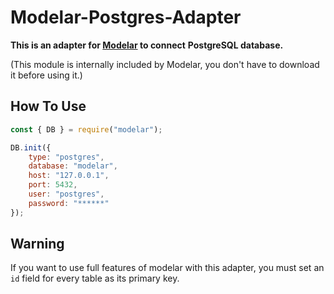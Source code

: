 # Modelar-Postgres-Adapter

**This is an adapter for [Modelar](http://modelar.hyurl.com) to connect**
**PostgreSQL database.**

(This module is internally included by Modelar, you don't have to download it
before using it.)

## How To Use

```javascript
const { DB } = require("modelar");

DB.init({
    type: "postgres",
    database: "modelar",
    host: "127.0.0.1",
    port: 5432,
    user: "postgres",
    password: "******"
});
```

## Warning

If you want to use full features of modelar with this adapter, you must set an 
`id` field for every table as its primary key.